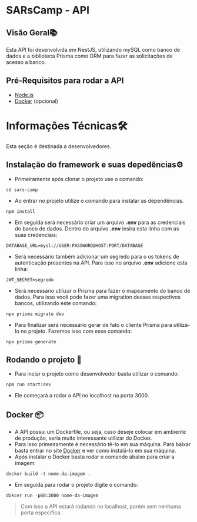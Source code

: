 # SARsCamp - API

## Visão Geral📚

Esta API foi desenvolvida em NestJS, utilizando mySQL como banco de dados e a biblioteca Prisma como ORM para fazer as solicitações de acesso a banco.

## Pré-Requisitos para rodar a API

- [Node.js](https://nodejs.org/en/docs)
- [Docker](https://www.docker.com/) (opcional)

# Informações Técnicas🛠️

Esta seção é destinada a desenvolvedores.

## Instalação do framework e suas depedências⚙️

- Primeiramente após clonar o projeto use o comando:

```
cd sars-camp
```

- Ao entrar no projeto utilize o comando para instalar as dependências.

```
npm install
```

- Em seguida será necessário criar um arquivo **.env** para as credenciais do banco de dados. Dentro do arquivo **.env** insira esta linha com as suas credenciais:

```
DATABASE_URL=mysl://USER:PASSWORD@HOST:PORT/DATABASE
```

- Será necessário também adicionar um segredo para o os tokens de autenticação presentes na API. Para isso no arquivo **.env** adicione esta linha:

```
JWT_SECRET=segredo
```

- Será necessário utilizar o Prisma para fazer o mapeamento do banco de dados. Para isso você pode fazer uma migration desses respectivos bancos, utilizando este comando:

```
npx prisma migrate dev
```

- Para finalizar será necessário gerar de fato o cliente Prisma para utilizá-lo no projeto. Fazemos isso com esse comando:

```
npx prisma generate
```

## Rodando o projeto 🚀

- Para inciar o projeto como desenvolvedor basta utilizar o comando:

```
npm run start:dev
```

- Ele começará a rodar a API no localhost na porta 3000.

## Docker 📦

- A API possui um Dockerfile, ou seja, caso deseje colocar em ambiente de produção, seria muito interessante utilizar do Docker.
- Para isso primeiramente é necessário tê-lo em sua máquina. Para baixar basta entrar no site [Docker](https://www.docker.com/) e ver como instalá-lo em sua máquina.
- Após instalar o Docker basta rodar o comando abaixo para criar a imagem:

```
docker build -t nome-da-imagem .
```

- Em seguida para rodar o projeto digite o comando:

```
dokcer run -p80:3000 nome-da-imagem
```

> Com isso a API estará rodando no localhost, porém sem nenhuma porta específica.
